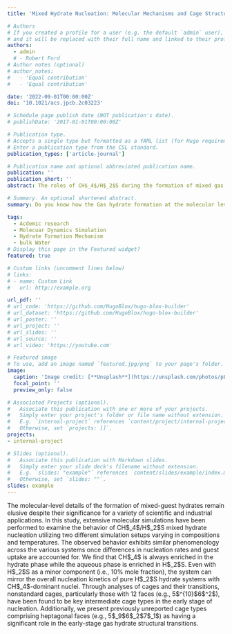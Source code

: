```yaml
---
title: 'Mixed Hydrate Nucleation: Molecular Mechanisms and Cage Structures'

# Authors
# If you created a profile for a user (e.g. the default `admin` user), write the username (folder name) here
# and it will be replaced with their full name and linked to their profile.
authors:
  - admin
  # - Robert Ford
# Author notes (optional)
# author_notes:
#   - 'Equal contribution'
#   - 'Equal contribution'

date: '2022-09-01T00:00:00Z'
doi: '10.1021/acs.jpcb.2c03223'

# Schedule page publish date (NOT publication's date).
# publishDate: '2017-01-01T00:00:00Z'

# Publication type.
# Accepts a single type but formatted as a YAML list (for Hugo requirements).
# Enter a publication type from the CSL standard.
publication_types: ['article-journal']

# Publication name and optional abbreviated publication name.
publication: ''
publication_short: ''
abstract: The roles of CH$_4$/H$_2$S during the formation of mixed gas hydrates have been extensively studied through molecular simulations, providing insight into their influence on nucleation, growth, stability, and structure of hydrates.

# Summary. An optional shortened abstract.
summary: Do you know how the Gas hydrate formation at the molecular level? Check it out.

tags:
  - Acdemic research
  - Molecuar Dynamics Simulation
  - Hydrate Formation Mechanism
  - bulk Water
# Display this page in the Featured widget?
featured: true

# Custom links (uncomment lines below)
# links:
# - name: Custom Link
#   url: http://example.org

url_pdf: ''
# url_code: 'https://github.com/HugoBlox/hugo-blox-builder'
# url_dataset: 'https://github.com/HugoBlox/hugo-blox-builder'
# url_poster: ''
# url_project: ''
# url_slides: ''
# url_source: ''
# url_video: 'https://youtube.com'

# Featured image
# To use, add an image named `featured.jpg/png` to your page's folder.
image:
  caption: 'Image credit: [**Unsplash**](https://unsplash.com/photos/pLCdAaMFLTE)'
  focal_point: ''
  preview_only: false

# Associated Projects (optional).
#   Associate this publication with one or more of your projects.
#   Simply enter your project's folder or file name without extension.
#   E.g. `internal-project` references `content/project/internal-project/index.md`.
#   Otherwise, set `projects: []`.
projects:
- internal-project

# Slides (optional).
#   Associate this publication with Markdown slides.
#   Simply enter your slide deck's filename without extension.
#   E.g. `slides: "example"` references `content/slides/example/index.md`.
#   Otherwise, set `slides: ""`.
slides: example
---
```


<!-- {{% callout note %}}
Click the _Cite_ button above to demo the feature to enable visitors to import publication metadata into their reference management software.
{{% /callout %}}

{{% callout note %}}
Create your slides in Markdown - click the _Slides_ button to check out the example.
{{% /callout %}}

Add the publication's **full text** or **supplementary notes** here. You can use rich formatting such as including [code, math, and images](https://docs.hugoblox.com/content/writing-markdown-latex/). -->


<p>   The molecular-level details of the formation of mixed-guest hydrates remain elusive despite their significance for a variety of scientific and industrial applications. In this study, extensive molecular simulations have been performed to examine the behavior of CH$_4$/H$_2$S mixed hydrate nucleation utilizing two different simulation setups varying in compositions and temperatures. The observed behavior exhibits similar phenomenology across the various systems once differences in nucleation rates and guest uptake are accounted for. We find that CH$_4$ is always enriched in the hydrate phase while the aqueous phase is enriched in H$_2$S. Even with H$_2$S as a minor component (i.e., 10% mole fraction), the system can mirror the overall nucleation kinetics of pure H$_2$S hydrate systems with CH$_4$-dominant nuclei. Through analyses of cages and their transitions, nonstandard cages, particularly those with 12 faces (e.g., 5$^{10}$6$^2$), have been found to be key intermediate cage types in the early stage of nucleation. Additionally, we present previously unreported cage types comprising heptagonal faces (e.g., 5$_9$6$_2$7$_1$) as having a significant role in the early-stage gas hydrate structural transitions. 
</p>